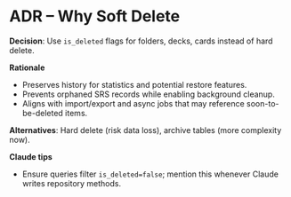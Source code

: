 # ADR – Why Soft Delete

**Decision**: Use `is_deleted` flags for folders, decks, cards instead of hard delete.

**Rationale**
- Preserves history for statistics and potential restore features.
- Prevents orphaned SRS records while enabling background cleanup.
- Aligns with import/export and async jobs that may reference soon-to-be-deleted items.

**Alternatives**: Hard delete (risk data loss), archive tables (more complexity now).

**Claude tips**
- Ensure queries filter `is_deleted=false`; mention this whenever Claude writes repository methods.
